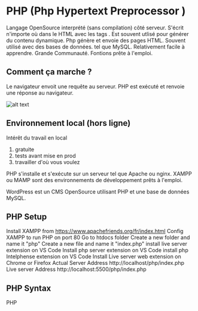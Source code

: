 # PHP (Php Hypertext Preprocessor )
Langage OpenSource interprété (sans compilation) côté serveur.
S'écrit n'importe où dans le HTML avec les tags <?php ?>.
Est souvent utlisé pour générer du contenu dynamique.
Php génère et envoie des pages HTML.
Souvent utilisé avec des bases de données. tel que MySQL.
Relativement facile à apprendre.
Grande Communauté.
Fontions prête à l'emploi.

## Comment ça marche ?
Le navigateur envoit une requête au serveur.
PHP est exécuté et renvoie une réponse au navigateur.

![alt text](images/php-process.png)

## Environnement local (hors ligne)
Intérêt du travail en local
1. gratuite
2. tests avant mise en prod
3. travailler d'où vous voulez

PHP s'installe et s'exécute sur un serveur tel que Apache ou nginx.
XAMPP ou MAMP sont des environnements de développement prêts à l'emploi.

WordPress est un CMS OpenSource utilisant PHP et une base de données MySQL.

## PHP Setup

Install XAMPP from https://www.apachefriends.org/fr/index.html
Config XAMPP to run PHP on port 80
Go to htdocs folder
Create a new folder and name it "php"
Create a new file and name it "index.php"
install live server extension on VS Code
Install php server extension on VS Code
install php Intelphense extension on VS Code
Install Live server web extension on Chrome or Firefox 
  Actual Server Address http://localhost/php/index.php
  Live server Address http://localhost:5500/php/index.php

## PHP Syntax
PHP 
